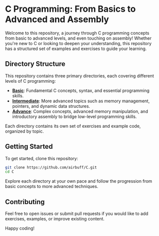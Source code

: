 
# C Programming: From Basics to Advanced and Assembly

Welcome to this repository, a journey through C programming concepts from basic to advanced levels, and even touching on assembly! Whether you're new to C or looking to deepen your understanding, this repository has a structured set of examples and exercises to guide your learning.

## Directory Structure

This repository contains three primary directories, each covering different levels of C programming:

- **[Basic](./basic/)**: Fundamental C concepts, syntax, and essential programming skills.
- **[Intermediate](./intermediate/)**: More advanced topics such as memory management, pointers, and dynamic data structures.
- **[Advance](./advance/)**: Complex concepts, advanced memory manipulation, and introductory assembly to bridge low-level programming skills.

Each directory contains its own set of exercises and example code, organized by topic.

## Getting Started

To get started, clone this repository:

```bash
git clone https://github.com/airbuff/C.git
cd C
```

Explore each directory at your own pace and follow the progression from basic concepts to more advanced techniques.

## Contributing

Feel free to open issues or submit pull requests if you would like to add exercises, examples, or improve existing content.

Happy coding!
